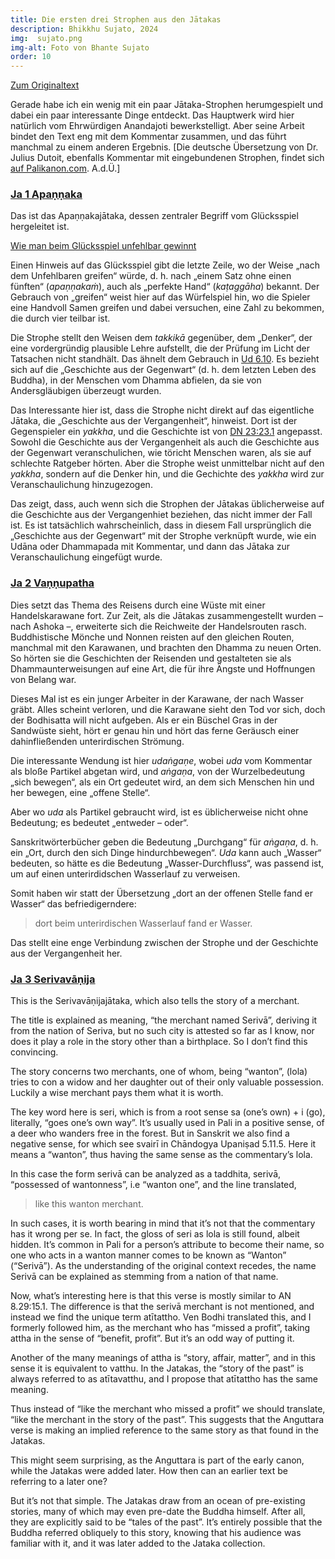 ```yaml
---
title: Die ersten drei Strophen aus den Jātakas
description: Bhikkhu Sujato, 2024
img:  sujato.png
img-alt: Foto von Bhante Sujato
order: 10
---
```


[Zum Originaltext](https://discourse.suttacentral.net/t/the-first-three-jataka-verses/35681)

Gerade habe ich ein wenig mit ein paar Jātaka-Strophen herumgespielt und dabei ein paar interessante Dinge entdeckt. Das Hauptwerk wird hier natürlich vom Ehrwürdigen Anandajoti bewerkstelligt. Aber seine Arbeit bindet den Text eng mit dem Kommentar zusammen, und das führt manchmal zu einem anderen Ergebnis. [Die deutsche Übersetzung von Dr. Julius Dutoit, ebenfalls Kommentar mit eingebundenen Strophen, findet sich [auf Palikanon.com](https://palikanon.com/khuddaka/jataka/j00.htm). A.d.Ü.]

### [Ja 1 Apaṇṇaka](#/sutta/ja1/de/sabbamitta)

Das ist das Apaṇṇakajātaka, dessen zentraler Begriff vom Glücksspiel hergeleitet ist.

[Wie man beim Glücksspiel unfehlbar gewinnt](#/wiki/buddhismuskunde/unfehlbar)

Einen Hinweis auf das Glücksspiel gibt die letzte Zeile, wo der Weise „nach dem Unfehlbaren greifen“ würde, d.  h. nach „einem Satz ohne einen fünften“ (*apaṇṇakaṁ*), auch als „perfekte Hand“ (*kaṭaggāha*) bekannt. Der Gebrauch von „greifen“ weist hier auf das Würfelspiel hin, wo die Spieler eine Handvoll Samen greifen und dabei versuchen, eine Zahl zu bekommen, die durch vier teilbar ist. 

Die Strophe stellt den Weisen dem *takkikā* gegenüber, dem „Denker“, der eine vordergründig plausible Lehre aufstellt, die der Prüfung im Licht der Tatsachen nicht standhält. Das ähnelt dem Gebrauch in [Ud 6.10](#/sutta/ud6.10/de/sabbamitta). Es bezieht sich auf die „Geschichte aus der Gegenwart“ (d. h. dem letzten Leben des Buddha), in der Menschen vom Dhamma abfielen, da sie von Andersgläubigen überzeugt wurden. 

Das Interessante hier ist, dass die Strophe nicht direkt auf das eigentliche Jātaka, die „Geschichte aus der Vergangenheit“, hinweist. Dort ist der Gegenspieler ein *yakkha*, und die Geschichte ist von [DN 23:23.1](#/sutta/dn23:23.1/de/sabbamitta) angepasst. Sowohl die Geschichte aus der Vergangenheit als auch die Geschichte aus der Gegenwart veranschulichen, wie töricht Menschen waren, als sie auf schlechte Ratgeber hörten. Aber die Strophe weist unmittelbar nicht auf den *yakkha*, sondern auf die Denker hin, und die Gechichte des *yakkha* wird zur Veranschaulichung hinzugezogen. 

Das zeigt, dass, auch wenn sich die Strophen der Jātakas üblicherweise auf die Geschichte aus der Vergangenhiet beziehen, das nicht immer der Fall ist. Es ist tatsächlich wahrscheinlich, dass in diesem Fall ursprünglich die „Geschichte aus der Gegenwart“ mit der Strophe verknüpft wurde, wie ein Udāna oder Dhammapada mit Kommentar, und dann das Jātaka zur Veranschaulichung eingefügt wurde. 

### [Ja 2 Vaṇṇupatha](#/sutta/ja2/de/sabbamitta)

Dies setzt das Thema des Reisens durch eine Wüste mit einer Handelskarawane fort. Zur Zeit, als die Jātakas zusammengestellt wurden – nach Ashoka –, erweiterte sich die Reichweite der Handelsrouten rasch. Buddhistische Mönche und Nonnen reisten auf den gleichen Routen, manchmal mit den Karawanen, und brachten den Dhamma zu neuen Orten. So hörten sie die Geschichten der Reisenden und gestalteten sie als Dhammaunterweisungen auf eine Art, die für ihre Ängste und Hoffnungen von Belang war. 

Dieses Mal ist es ein junger Arbeiter in der Karawane, der nach Wasser gräbt. Alles scheint verloren, und die Karawane sieht den Tod vor sich, doch der Bodhisatta will nicht aufgeben. Als er ein Büschel Gras in der Sandwüste sieht, hört er genau hin und hört das ferne Geräusch einer dahinfließenden unterirdischen Strömung. 

Die interessante Wendung ist hier *udaṅgaṇe*, wobei *uda* vom Kommentar als bloße Partikel abgetan wird, und *aṅgaṇa*, von der Wurzelbedeutung „sich bewegen“, als ein Ort gedeutet wird, an dem sich Menschen hin und her bewegen, eine „offene Stelle“. 

Aber wo *uda* als Partikel gebraucht wird, ist es üblicherweise nicht ohne Bedeutung; es bedeutet „entweder – oder“. 

Sanskritwörterbücher geben die Bedeutung „Durchgang“ für *aṅgaṇa*, d. h. ein „Ort, durch den sich Dinge  hindurchbewegen“. *Uda* kann auch „Wasser“ bedeuten, so hätte es die Bedeutung „Wasser-Durchfluss“, was passend ist, um auf einen unterirdidschen Wasserlauf zu verweisen. 

Somit haben wir statt der Übersetzung „dort an der offenen Stelle fand er Wasser“ das befriedigerndere: 

>dort beim unterirdischen Wasserlauf fand er Wasser.

Das stellt eine enge Verbindung zwischen der Strophe und der Geschichte aus der Vergangenheit her. 

### [Ja 3 Serivavāṇija](#/sutta/ja3/de/sabbamitta)

This is the Serivavāṇijajātaka, which also tells the story of a merchant.

The title is explained as meaning, “the merchant named Serivā”, deriving it from the nation of Seriva, but no such city is attested so far as I know, nor does it play a role in the story other than a birthplace. So I don’t find this convincing.

The story concerns two merchants, one of whom, being “wanton”, (lola) tries to con a widow and her daughter out of their only valuable possession. Luckily a wise merchant pays them what it is worth.

The key word here is seri, which is from a root sense sa (one’s own) + i (go), literally, “goes one’s own way”. It’s usually used in Pali in a positive sense, of a deer who wanders free in the forest. But in Sanskrit we also find a negative sense, for which see svairī in Chāndogya Upaniṣad 5.11.5. Here it means a “wanton”, thus having the same sense as the commentary’s lola.

In this case the form serivā can be analyzed as a taddhita, serivā, “possessed of wantonness”, i.e “wanton one”, and the line translated,

>like this wanton merchant.

In such cases, it is worth bearing in mind that it’s not that the commentary has it wrong per se. In fact, the gloss of seri as lola is still found, albeit hidden. It’s common in Pali for a person’s attribute to become their name, so one who acts in a wanton manner comes to be known as “Wanton” (“Serivā”). As the understanding of the original context recedes, the name Serivā can be explained as stemming from a nation of that name.

Now, what’s interesting here is that this verse is mostly similar to AN 8.29:15.1. The difference is that the serivā merchant is not mentioned, and instead we find the unique term atītattho. Ven Bodhi translated this, and I formerly followed him, as the merchant who has “missed a profit”, taking attha in the sense of “benefit, profit”. But it’s an odd way of putting it.

Another of the many meanings of attha is “story, affair, matter”, and in this sense it is equivalent to vatthu. In the Jatakas, the “story of the past” is always referred to as atītavatthu, and I propose that atītattho has the same meaning.

Thus instead of “like the merchant who missed a profit” we should translate, “like the merchant in the story of the past”. This suggests that the Anguttara verse is making an implied reference to the same story as that found in the Jatakas.

This might seem surprising, as the Anguttara is part of the early canon, while the Jatakas were added later. How then can an earlier text be referring to a later one?

But it’s not that simple. The Jatakas draw from an ocean of pre-existing stories, many of which may even pre-date the Buddha himself. After all, they are explicitly said to be “tales of the past”. It’s entirely possible that the Buddha referred obliquely to this story, knowing that his audience was familiar with it, and it was later added to the Jataka collection.